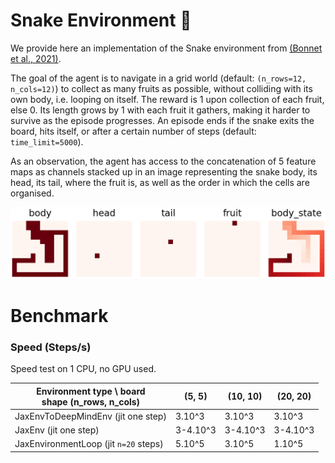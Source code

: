 # Snake Environment 🐍

We provide here an implementation of the Snake environment from [(Bonnet et al., 2021)](https://arxiv.org/abs/2111.00206).

The goal of the agent is to navigate in a grid world (default: `(n_rows=12, n_cols=12)`)
to collect as many fruits as possible, without colliding with its own body, i.e.
looping on itself. The reward is 1 upon collection of each fruit, else 0. Its
length grows by 1 with each fruit it gathers, making it harder to survive as
the episode progresses. An episode ends if the snake exits the board,
hits itself, or after a certain number of steps (default: `time_limit=5000`).

As an observation, the agent has access to the concatenation of 5 feature maps
as channels stacked up in an image representing the snake body,
its head, its tail, where the fruit is, as well as the order in which the cells
are organised.

![Snake observation](../../../docs/img/_snake_obs.png)


# Benchmark

### Speed (Steps/s)

Speed test on 1 CPU, no GPU used.

| Environment type \ board<br>shape (n_rows, n_cols) | (5, 5)   | (10, 10) | (20, 20) |
|----------------------------------------------------|----------|----------|----------|
| JaxEnvToDeepMindEnv (jit one step)                  | 3.10^3   | 3.10^3   | 3.10^3   |
| JaxEnv (jit one step)                              | 3-4.10^3 | 3-4.10^3 | 3-4.10^3 |
| JaxEnvironmentLoop (jit `n=20` steps)              | 5.10^5   | 3.10^5   | 1.10^5   |
